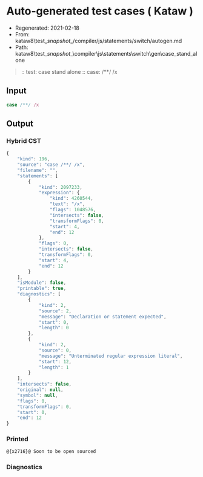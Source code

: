 # Auto-generated test cases ( Kataw )
- Regenerated: 2021-02-18
- From: kataw8\test\__snapshot__/compiler/js/statements/switch/autogen.md
- Path: kataw8\test\__snapshot__\compiler\js\statements\switch\gen\case_stand_alone
> :: test: case stand alone
> :: case: /**/ /x
## Input

`````js
case /**/ /x
`````

## Output

### Hybrid CST


```javascript
{
    "kind": 196,
    "source": "case /**/ /x",
    "filename": "",
    "statements": [
        {
            "kind": 2097233,
            "expression": {
                "kind": 4260544,
                "text": "/x",
                "flags": 1048576,
                "intersects": false,
                "transformFlags": 0,
                "start": 4,
                "end": 12
            },
            "flags": 0,
            "intersects": false,
            "transformFlags": 0,
            "start": 4,
            "end": 12
        }
    ],
    "isModule": false,
    "printable": true,
    "diagnostics": [
        {
            "kind": 2,
            "source": 2,
            "message": "Declaration or statement expected",
            "start": 0,
            "length": 0
        },
        {
            "kind": 2,
            "source": 0,
            "message": "Unterminated regular expression literal",
            "start": 12,
            "length": 1
        }
    ],
    "intersects": false,
    "original": null,
    "symbol": null,
    "flags": 0,
    "transformFlags": 0,
    "start": 0,
    "end": 12
}
```

  
### Printed


```javascript
@{x2716}@ Soon to be open sourced
```

  
### Diagnostics


```javascript

```

